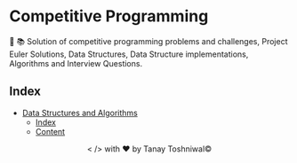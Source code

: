 # Competitive Programming
:pushpin: :books: Solution of competitive programming problems and challenges, Project Euler Solutions, Data Structures, Data Structure implementations, Algorithms and Interview Questions.

## Index
+ [Data Structures and Algorithms](#Data-Structures-and-Algorithms)
    + [Index](#Index)
    + [Content](#Content)

<p align="center">< /> with &hearts; by Tanay Toshniwal&copy;</p>
